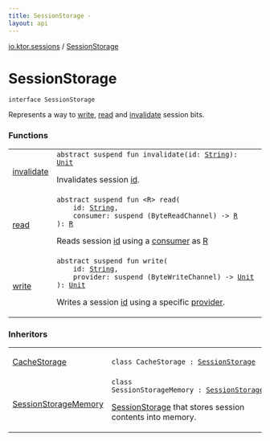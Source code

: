 ```yaml
---
title: SessionStorage - 
layout: api
---
```


<div class='api-docs-breadcrumbs'><a href="../index.html">io.ktor.sessions</a> / <a href="./index.html">SessionStorage</a></div>

# SessionStorage

<div class="signature"><code><span class="keyword">interface </span><span class="identifier">SessionStorage</span></code></div>

Represents a way to <a href="write.html">write</a>, <a href="read.html">read</a> and <a href="invalidate.html">invalidate</a> session bits.

### Functions

<table class="api-docs-table">
<tbody>
<tr>
<td markdown="1">

<a href="invalidate.html">invalidate</a>


</td>
<td markdown="1">
<div class="signature"><code><span class="keyword">abstract</span> <span class="keyword">suspend</span> <span class="keyword">fun </span><span class="identifier">invalidate</span><span class="symbol">(</span><span class="parameterName" id="io.ktor.sessions.SessionStorage$invalidate(kotlin.String)/id">id</span><span class="symbol">:</span>&nbsp;<a href="https://kotlinlang.org/api/latest/jvm/stdlib/kotlin/-string/index.html"><span class="identifier">String</span></a><span class="symbol">)</span><span class="symbol">: </span><a href="https://kotlinlang.org/api/latest/jvm/stdlib/kotlin/-unit/index.html"><span class="identifier">Unit</span></a></code></div>

Invalidates session <a href="invalidate.html#io.ktor.sessions.SessionStorage$invalidate(kotlin.String)/id">id</a>.


</td>
</tr>
<tr>
<td markdown="1">

<a href="read.html">read</a>


</td>
<td markdown="1">
<div class="signature"><code><span class="keyword">abstract</span> <span class="keyword">suspend</span> <span class="keyword">fun </span><span class="symbol">&lt;</span><span class="identifier">R</span><span class="symbol">&gt;</span> <span class="identifier">read</span><span class="symbol">(</span><br/>&nbsp;&nbsp;&nbsp;&nbsp;<span class="parameterName" id="io.ktor.sessions.SessionStorage$read(kotlin.String, kotlin.SuspendFunction1((kotlinx.coroutines.io.ByteReadChannel, io.ktor.sessions.SessionStorage.read.R)))/id">id</span><span class="symbol">:</span>&nbsp;<a href="https://kotlinlang.org/api/latest/jvm/stdlib/kotlin/-string/index.html"><span class="identifier">String</span></a><span class="symbol">, </span><br/>&nbsp;&nbsp;&nbsp;&nbsp;<span class="parameterName" id="io.ktor.sessions.SessionStorage$read(kotlin.String, kotlin.SuspendFunction1((kotlinx.coroutines.io.ByteReadChannel, io.ktor.sessions.SessionStorage.read.R)))/consumer">consumer</span><span class="symbol">:</span>&nbsp;<span class="keyword">suspend </span><span class="symbol">(</span><span class="identifier">ByteReadChannel</span><span class="symbol">)</span>&nbsp;<span class="symbol">-&gt;</span>&nbsp;<a href="read.html#R"><span class="identifier">R</span></a><br/><span class="symbol">)</span><span class="symbol">: </span><a href="read.html#R"><span class="identifier">R</span></a></code></div>

Reads session <a href="read.html#io.ktor.sessions.SessionStorage$read(kotlin.String, kotlin.SuspendFunction1((kotlinx.coroutines.io.ByteReadChannel, io.ktor.sessions.SessionStorage.read.R)))/id">id</a> using a <a href="read.html#io.ktor.sessions.SessionStorage$read(kotlin.String, kotlin.SuspendFunction1((kotlinx.coroutines.io.ByteReadChannel, io.ktor.sessions.SessionStorage.read.R)))/consumer">consumer</a> as <a href="read.html#R">R</a>


</td>
</tr>
<tr>
<td markdown="1">

<a href="write.html">write</a>


</td>
<td markdown="1">
<div class="signature"><code><span class="keyword">abstract</span> <span class="keyword">suspend</span> <span class="keyword">fun </span><span class="identifier">write</span><span class="symbol">(</span><br/>&nbsp;&nbsp;&nbsp;&nbsp;<span class="parameterName" id="io.ktor.sessions.SessionStorage$write(kotlin.String, kotlin.SuspendFunction1((kotlinx.coroutines.io.ByteWriteChannel, kotlin.Unit)))/id">id</span><span class="symbol">:</span>&nbsp;<a href="https://kotlinlang.org/api/latest/jvm/stdlib/kotlin/-string/index.html"><span class="identifier">String</span></a><span class="symbol">, </span><br/>&nbsp;&nbsp;&nbsp;&nbsp;<span class="parameterName" id="io.ktor.sessions.SessionStorage$write(kotlin.String, kotlin.SuspendFunction1((kotlinx.coroutines.io.ByteWriteChannel, kotlin.Unit)))/provider">provider</span><span class="symbol">:</span>&nbsp;<span class="keyword">suspend </span><span class="symbol">(</span><span class="identifier">ByteWriteChannel</span><span class="symbol">)</span>&nbsp;<span class="symbol">-&gt;</span>&nbsp;<a href="https://kotlinlang.org/api/latest/jvm/stdlib/kotlin/-unit/index.html"><span class="identifier">Unit</span></a><br/><span class="symbol">)</span><span class="symbol">: </span><a href="https://kotlinlang.org/api/latest/jvm/stdlib/kotlin/-unit/index.html"><span class="identifier">Unit</span></a></code></div>

Writes a session <a href="write.html#io.ktor.sessions.SessionStorage$write(kotlin.String, kotlin.SuspendFunction1((kotlinx.coroutines.io.ByteWriteChannel, kotlin.Unit)))/id">id</a> using a specific <a href="write.html#io.ktor.sessions.SessionStorage$write(kotlin.String, kotlin.SuspendFunction1((kotlinx.coroutines.io.ByteWriteChannel, kotlin.Unit)))/provider">provider</a>.


</td>
</tr>
</tbody>
</table>

### Inheritors

<table class="api-docs-table">
<tbody>
<tr>
<td markdown="1">

<a href="../-cache-storage/index.html">CacheStorage</a>


</td>
<td markdown="1">
<div class="signature"><code><span class="keyword">class </span><span class="identifier">CacheStorage</span>&nbsp;<span class="symbol">:</span>&nbsp;<a href="./index.md"><span class="identifier">SessionStorage</span></a></code></div>

</td>
</tr>
<tr>
<td markdown="1">

<a href="../-session-storage-memory/index.html">SessionStorageMemory</a>


</td>
<td markdown="1">
<div class="signature"><code><span class="keyword">class </span><span class="identifier">SessionStorageMemory</span>&nbsp;<span class="symbol">:</span>&nbsp;<a href="./index.md"><span class="identifier">SessionStorage</span></a></code></div>

<a href="./index.md">SessionStorage</a> that stores session contents into memory.


</td>
</tr>
</tbody>
</table>
